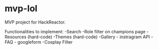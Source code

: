 # mvp-lol

MVP project for HackReactor.

Functionalities to implement:
-Search
-Role filter on champions page
-Resources (hard-code)
-Themes (hard-code)
-Gallery - instragram API
-FAQ - googleform
-Cosplay Filter
